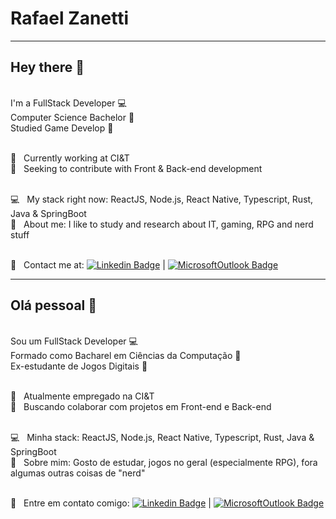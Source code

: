 # Rafael Zanetti

----

## Hey there 👋

<br/> I'm a FullStack Developer :computer:
<br/> Computer Science Bachelor :scroll:
<br/> Studied Game Develop :space_invader:

 <br/> 🚀 &nbsp; Currently working at CI&T
 <br/> 🧰 &nbsp; Seeking to contribute with Front & Back-end development
 
 <br/> :computer: &nbsp; My stack right now: ReactJS, Node.js, React Native, Typescript, Rust, Java & SpringBoot
 <br/> 💬  &nbsp; About me: I like to study and research about IT, gaming, RPG and nerd stuff
 
 <br/> :email: &nbsp; Contact me at: [![Linkedin Badge](https://img.shields.io/badge/-RafaelZanetti-blue?style=flat-square&logo=Linkedin&logoColor=white&link=https://www.linkedin.com/in/rafael-zanetti-11ab85169/)](https://www.linkedin.com/in/rafael-zanetti-11ab85169/) 
| 
[![MicrosoftOutlook Badge](https://img.shields.io/badge/-rafaelfzanetti@hotmail.com-blue?style=flat-square&logo=Microsoft%20Outlook&logoColor=white&link=mailto:rafaelfzanetti@hotmail.com)](rafaelfzanetti@hotmail.com)

----

## Olá pessoal 👋

<br/>Sou um FullStack Developer :computer:
<br/>Formado como Bacharel em Ciências da Computação :scroll:
<br/>Ex-estudante de Jogos Digitais :space_invader:

 <br/> 🚀 &nbsp; Atualmente empregado na CI&T
 <br/> 🧰 &nbsp; Buscando colaborar com projetos em Front-end e Back-end
 
 <br/> :computer: &nbsp; Minha stack: ReactJS, Node.js, React Native, Typescript, Rust, Java & SpringBoot
 <br/> 💬  &nbsp; Sobre mim: Gosto de estudar, jogos no geral (especialmente RPG), fora algumas outras coisas de "nerd"
 
 <br/> :email: &nbsp; Entre em contato comigo: [![Linkedin Badge](https://img.shields.io/badge/-RafaelZanetti-blue?style=flat-square&logo=Linkedin&logoColor=white&link=https://www.linkedin.com/in/rafael-zanetti-11ab85169/)](https://www.linkedin.com/in/rafael-zanetti-11ab85169/) 
| 
[![MicrosoftOutlook Badge](https://img.shields.io/badge/-rafaelfzanetti@hotmail.com-blue?style=flat-square&logo=Microsoft%20Outlook&logoColor=white&link=mailto:rafaelfzanetti@hotmail.com)](rafaelfzanetti@hotmail.com)
